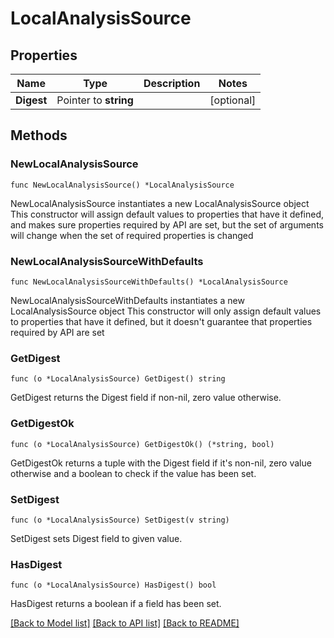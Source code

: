 # LocalAnalysisSource

## Properties

Name | Type | Description | Notes
------------ | ------------- | ------------- | -------------
**Digest** | Pointer to **string** |  | [optional] 

## Methods

### NewLocalAnalysisSource

`func NewLocalAnalysisSource() *LocalAnalysisSource`

NewLocalAnalysisSource instantiates a new LocalAnalysisSource object
This constructor will assign default values to properties that have it defined,
and makes sure properties required by API are set, but the set of arguments
will change when the set of required properties is changed

### NewLocalAnalysisSourceWithDefaults

`func NewLocalAnalysisSourceWithDefaults() *LocalAnalysisSource`

NewLocalAnalysisSourceWithDefaults instantiates a new LocalAnalysisSource object
This constructor will only assign default values to properties that have it defined,
but it doesn't guarantee that properties required by API are set

### GetDigest

`func (o *LocalAnalysisSource) GetDigest() string`

GetDigest returns the Digest field if non-nil, zero value otherwise.

### GetDigestOk

`func (o *LocalAnalysisSource) GetDigestOk() (*string, bool)`

GetDigestOk returns a tuple with the Digest field if it's non-nil, zero value otherwise
and a boolean to check if the value has been set.

### SetDigest

`func (o *LocalAnalysisSource) SetDigest(v string)`

SetDigest sets Digest field to given value.

### HasDigest

`func (o *LocalAnalysisSource) HasDigest() bool`

HasDigest returns a boolean if a field has been set.


[[Back to Model list]](../README.md#documentation-for-models) [[Back to API list]](../README.md#documentation-for-api-endpoints) [[Back to README]](../README.md)



